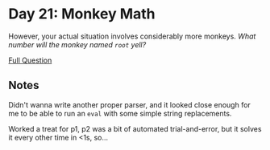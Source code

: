 # Day 21: Monkey Math

However, your actual situation involves <span title="Advent of Code 2022: Now With Considerably More Monkeys">considerably more monkeys</span>. <em>What number will the monkey named <code>root</code> yell?</em>

[Full Question](https://adventofcode.com/2022/day/21)

## Notes
Didn't wanna write another proper parser, and it looked close enough for me to be able to run an `eval` with some simple string replacements.

Worked a treat for p1, p2 was a bit of automated trial-and-error, but it solves it every other time in <1s, so...
